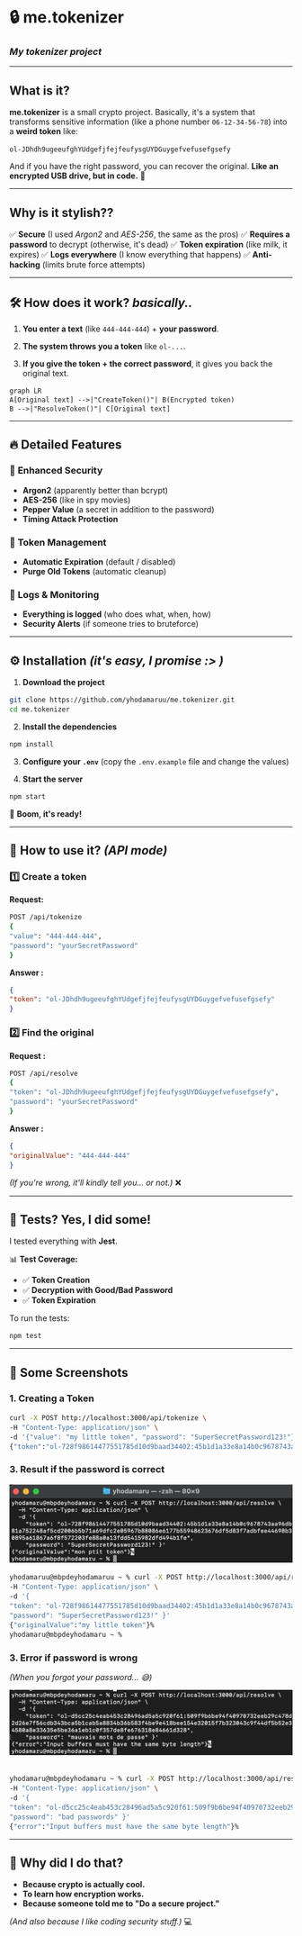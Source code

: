 # 🔒 **me.tokenizer**
### *My tokenizer project*

---

## **What is it?**
**me.tokenizer** is a small crypto project. Basically, it's a system that transforms sensitive information (like a phone number `06-12-34-56-78`) into a **weird token** like:

`ol-JDhdh9ugeeufghYUdgefjfejfeufysgUYDGuygefvefusefgsefy`

And if you have the right password, you can recover the original. **Like an encrypted USB drive, but in code.** 🔐

---

## **Why is it stylish??**
✅ **Secure** (I used *Argon2* and *AES-256*, the same as the pros)
✅ **Requires a password** to decrypt (otherwise, it's dead)
✅ **Token expiration** (like milk, it expires)
✅ **Logs everywhere** (I know everything that happens)
✅ **Anti-hacking** (limits brute force attempts)

---

## 🛠 **How ​​does it work?** *basically..*

1. **You enter a text** (like `444-444-444`) + **your password**.
2. **The system throws you a token** like `ol-...`.

3. **If you give the token + the correct password**, it gives you back the original text.

```mermaid
graph LR
A[Original text] -->|"CreateToken()"| B(Encrypted token)
B -->|"ResolveToken()"| C[Original text]
```

---

## 🔥 **Detailed Features**

### 🔐 **Enhanced Security**
- **Argon2** (apparently better than bcrypt)
- **AES-256** (like in spy movies)
- **Pepper Value** (a secret in addition to the password)
- **Timing Attack Protection**

### 📅 **Token Management**
- **Automatic Expiration** (default / disabled)
- **Purge Old Tokens** (automatic cleanup)

### 📝 **Logs & Monitoring**
- **Everything is logged** (who does what, when, how)
- **Security Alerts** (if someone tries to bruteforce)

---

## ⚙️ **Installation** *(it's easy, I promise :> )*

1. **Download the project**
```bash
git clone https://github.com/yhodamaruu/me.tokenizer.git
cd me.tokenizer
```

2. **Install the dependencies**
```bash
npm install
```

3. **Configure your `.env`** (copy the `.env.example` file and change the values)

4. **Start the server**
```bash
npm start
```

🎉 **Boom, it's ready!**

---

## 📡 **How ​​to use it?** *(API mode)*

### 1️⃣ **Create a token**
**Request:**
```bash
POST /api/tokenize
{ 
"value": "444-444-444", 
"password": "yourSecretPassword"
}
```

**Answer :**
```json
{ 
"token": "ol-JDhdh9ugeeufghYUdgefjfejfeufysgUYDGuygefvefusefgsefy"
}
```

### 2️⃣ **Find the original**
**Request :**
```bash
POST /api/resolve
{ 
"token": "ol-JDhdh9ugeeufghYUdgefjfejfeufysgUYDGuygefvefusefgsefy", 
"password": "yourSecretPassword"
}
```

**Answer :**
```json
{ 
"originalValue": "444-444-444"
}
```

*(If you're wrong, it'll kindly tell you... or not.)* ❌

---

## 🧪 **Tests? Yes, I did some!**
I tested everything with **Jest**.

📊 **Test Coverage:**
- ✅ **Token Creation**
- ✅ **Decryption with Good/Bad Password**
- ✅ **Token Expiration**

To run the tests:
```bash
npm test
```

---

## 📸 **Some Screenshots**

### **1. Creating a Token**

```bash
curl -X POST http://localhost:3000/api/tokenize \
-H "Content-Type: application/json" \
-d '{"value": "my little token", "password": "SuperSecretPassword123!"}' 
{"token":"ol-728f98614477551785d10d9baad34402:45b1d1a33e8a14b0c9678743aa96db81a752248af5cd2006b5b71a69df c2e05967b88086e6177b55948623676df5d83f7adbfee44698b30895a61867a6f8f572203fe88a0a13fdd5415982dfd494b1fe"}'

```

### **3. Result if the password is correct**
![Token Creation](https://raw.githubusercontent.com/yhodamaruu/me.tokenizer/refs/heads/main/screenshots/image2.png)

```bash
yhodamaruu@mbpdeyhodamaruu ~ % curl -X POST http://localhost:3000/api/resolve \
-H "Content-Type: application/json" \
-d '{
"token": "ol-728f98614477551785d10d9baad34402:45b1d1a33e8a14b0c9678743aa96db81a752248af5cd2006b5b71a69dfc2e0 5967b88086e6177b55948623676df5d83f7adbfee44698b30895a61867a6f8f572203fe88a0a13fdd5415982dfd494b1fe", 
"password": "SuperSecretPassword123!" }'
{"originalValue":"my little token"}%
yhodamaru@mbpdeyhodamaru ~ %
```

### **3. Error if password is wrong**
*(When you forgot your password... 😅)*

![Token Error](https://raw.githubusercontent.com/yhodamaruu/me.tokenizer/refs/heads/main/screenshots/image1.png)
```bash

yhodamaru@mbpdeyhodamaru ~ % curl -X POST http://localhost:3000/api/resolve \
-H "Content-Type: application/json" \
-d '{
"token": "ol-d5cc25c4eab453c28496ad5a5c920f61:509f9b6be94f40970732eeb29c478d2d26e7f56cdb343bca5b1cab5a8834b3 6b583f4be9e418bee154e32015f7b323043c9f44df5b52e34580a8e33635e5be36a1eb1c0f357de8fe676318e84661d328", 
"password": "bad passwords" }'
{"error":"Input buffers must have the same byte length"}%
```
---



## 🤔 **Why did I do that?**
- **Because crypto is actually cool.**
- **To learn how encryption works.**
- **Because someone told me to "Do a secure project."**

*(And also because I like coding security stuff.)* 💻